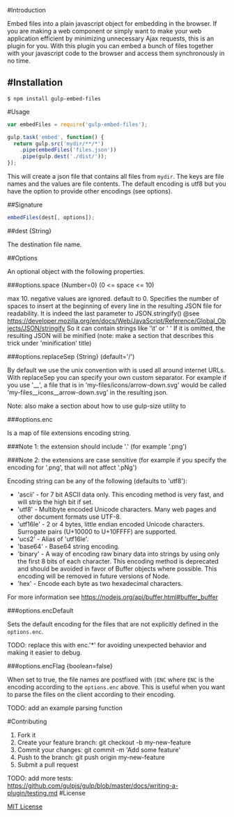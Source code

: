 #Introduction

Embed files into a plain javascript object for embedding in the browser.
If you are making a web component or simply want to make your web application efficient by minimizing unnecessary Ajax requests, this is an plugin for you.
With this plugin you can embed a bunch of files together with your javascript code to the browser and access them synchronously in no time.

#Installation
------------

```shell
$ npm install gulp-embed-files
```

#Usage

```javascript
var embedFiles = require('gulp-embed-files');

gulp.task('embed', function() {
  return gulp.src('mydir/**/*')
    .pipe(embedFiles('files.json'))
    .pipe(gulp.dest('./dist/'));
});
```

This will create a json file that contains all files from `mydir`.
The keys are file names and the values are file contents.
The default encoding is utf8 but you have the option to provide other encodings (see options).

##Signature

```javascript
embedFiles(dest[, options]);
```

##dest {String}

The destination file name.

##Options

An optional object with the following properties.

###options.space {Number=0} (0 <= space <= 10)

max 10. negative values are ignored. default to 0.
Specifies the number of spaces to insert at the beginning of every line in the resulting JSON file for readability.
It is indeed the last parameter to JSON.stringify() @see https://developer.mozilla.org/en/docs/Web/JavaScript/Reference/Global_Objects/JSON/stringify
So it can contain strings like '\t' or '  '
If it is omitted, the resulting JSON will be minified (note: make a section that describes this trick under 'minification' title)

###options.replaceSep {String} (default='/')

By default we use the unix convention with is used all around internet URLs.
With replaceSep you can specify your own custom separator.
For example if you use '__', a file that is in 'my-files/icons/arrow-down.svg' would be called 'my-files__icons__arrow-down.svg' in the resulting json.

Note: also make a section about how to use gulp-size utility to

###options.enc

Is a map of file extensions encoding string.

###Note 1: the extension should include '.' (for example '.png')

###Note 2: the extensions are case sensitive (for example if you specify the encoding for '.png', that will not affect '.pNg')

Encoding string can be any of the following (defaults to 'utf8'):

 * 'ascii' - for 7 bit ASCII data only. This encoding method is very fast, and will strip the high bit if set.
 * 'utf8' - Multibyte encoded Unicode characters. Many web pages and other document formats use UTF-8.
 * 'utf16le' - 2 or 4 bytes, little endian encoded Unicode characters. Surrogate pairs (U+10000 to U+10FFFF) are supported.
 * 'ucs2' - Alias of 'utf16le'.
 * 'base64' - Base64 string encoding.
 * 'binary' - A way of encoding raw binary data into strings by using only the first 8 bits of each character. This encoding method is deprecated and should be avoided in favor of Buffer objects where possible. This encoding will be removed in future versions of Node.
 * 'hex' - Encode each byte as two hexadecimal characters.

For more information see https://nodejs.org/api/buffer.html#buffer_buffer

###options.encDefault

Sets the default encoding for the files that are not explicitly defined in the `options.enc`.

TODO: replace this with enc.'*' for avoiding unexpected behavior and making it easier to debug.

###options.encFlag {boolean=false}

When set to true, the file names are postfixed with `|ENC` where `ENC` is the encoding according to the `options.enc` above.
This is useful when you want to parse the files on the client according to their encoding.

TODO: add an example parsing function

#Contributing

1. Fork it
2. Create your feature branch: git checkout -b my-new-feature
3. Commit your changes: git commit -m 'Add some feature'
4. Push to the branch: git push origin my-new-feature
5. Submit a pull request

TODO: add more tests: https://github.com/gulpjs/gulp/blob/master/docs/writing-a-plugin/testing.md
#License

[MIT License](http://opensource.org/licenses/MIT)